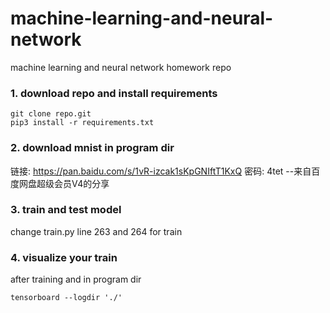 # machine-learning-and-neural-network
machine learning and neural network homework repo
### 1. download repo and install requirements
```
git clone repo.git
pip3 install -r requirements.txt
```
### 2. download mnist in program dir
链接: https://pan.baidu.com/s/1vR-izcak1sKpGNIftT1KxQ  密码: 4tet
--来自百度网盘超级会员V4的分享
### 3. train and test model
change train.py line 263 and 264 for train
### 4. visualize your train 
after training and in program dir
```
tensorboard --logdir './'
```
